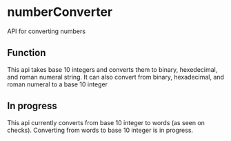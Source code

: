 # numberConverter
API for converting numbers

## Function

This api takes base 10 integers and converts them to binary, hexedecimal, and roman numeral string. It can also convert from binary, hexadecimal, and roman numeral to a base 10 integer

## In progress

This api currently converts from base 10 integer to words (as seen on checks). Converting from words to base 10 integer is in progress.

